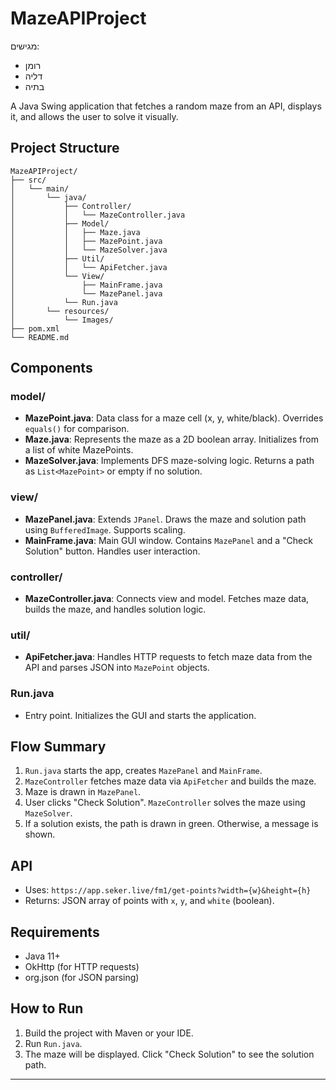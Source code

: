 # MazeAPIProject

מגישים:
- רומן
- דליה
- בתיה

A Java Swing application that fetches a random maze from an API, displays it, and allows the user to solve it visually.

## Project Structure

```
MazeAPIProject/
├── src/
│   └── main/
│       └── java/
│           ├── Controller/
│           │   └── MazeController.java
│           ├── Model/
│           │   ├── Maze.java
│           │   ├── MazePoint.java
│           │   └── MazeSolver.java
│           ├── Util/
│           │   └── ApiFetcher.java
│           └── View/
│               ├── MainFrame.java
│               └── MazePanel.java
│           └── Run.java
│       └── resources/
│           └── Images/
├── pom.xml
└── README.md
```

## Components

### model/
- **MazePoint.java**: Data class for a maze cell (x, y, white/black). Overrides `equals()` for comparison.
- **Maze.java**: Represents the maze as a 2D boolean array. Initializes from a list of white MazePoints.
- **MazeSolver.java**: Implements DFS maze-solving logic. Returns a path as `List<MazePoint>` or empty if no solution.

### view/
- **MazePanel.java**: Extends `JPanel`. Draws the maze and solution path using `BufferedImage`. Supports scaling.
- **MainFrame.java**: Main GUI window. Contains `MazePanel` and a "Check Solution" button. Handles user interaction.

### controller/
- **MazeController.java**: Connects view and model. Fetches maze data, builds the maze, and handles solution logic.

### util/
- **ApiFetcher.java**: Handles HTTP requests to fetch maze data from the API and parses JSON into `MazePoint` objects.

### Run.java
- Entry point. Initializes the GUI and starts the application.

## Flow Summary
1. `Run.java` starts the app, creates `MazePanel` and `MainFrame`.
2. `MazeController` fetches maze data via `ApiFetcher` and builds the maze.
3. Maze is drawn in `MazePanel`.
4. User clicks "Check Solution". `MazeController` solves the maze using `MazeSolver`.
5. If a solution exists, the path is drawn in green. Otherwise, a message is shown.

## API
- Uses: `https://app.seker.live/fm1/get-points?width={w}&height={h}`
- Returns: JSON array of points with `x`, `y`, and `white` (boolean).

## Requirements
- Java 11+
- OkHttp (for HTTP requests)
- org.json (for JSON parsing)

## How to Run
1. Build the project with Maven or your IDE.
2. Run `Run.java`.
3. The maze will be displayed. Click "Check Solution" to see the solution path.

---

